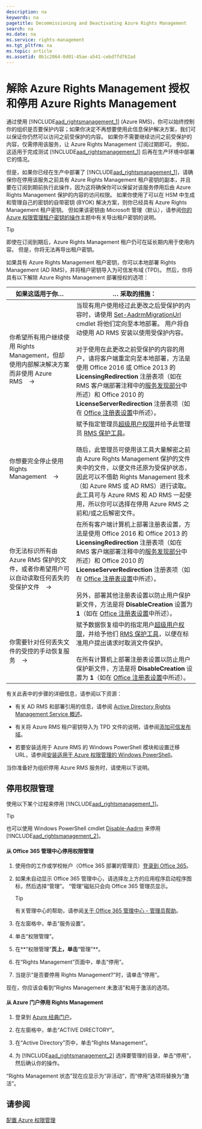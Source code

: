 ```yaml
---
description: na
keywords: na
pagetitle: Decommissioning and Deactivating Azure Rights Management
search: na
ms.date: na
ms.service: rights-management
ms.tgt_pltfrm: na
ms.topic: article
ms.assetid: 0b1c2064-0d01-45ae-a541-cebd7fd762ad
---
```

# 解除 Azure Rights Management 授权和停用 Azure Rights Management
通过使用 [!INCLUDE[aad_rightsmanagement_1](../Token/aad_rightsmanagement_1_md.md)] (Azure RMS)，你可以始终控制你的组织是否要保护内容；如果你决定不再想要使用此信息保护解决方案，我们可以保证你仍然可以访问之前受保护的内容。 如果你不需要继续访问之前受保护的内容，仅需停用该服务，让 Azure Rights Management 订阅过期即可。 例如，这适用于完成测试 [!INCLUDE[aad_rightsmanagement_1](../Token/aad_rightsmanagement_1_md.md)] 后再在生产环境中部署它的情况。

但是，如果你已经在生产中部署了 [!INCLUDE[aad_rightsmanagement_1](../Token/aad_rightsmanagement_1_md.md)]，请确保你在停用该服务之前具有 Azure Rights Management 租户密钥的副本，并且要在订阅到期前执行此操作，因为这将确保你可以保留对该服务停用后由 Azure Rights Management 保护的内容的访问权限。 如果你使用了可以在 HSM 中生成和管理自己的密钥的自带密钥 (BYOK) 解决方案，则你已经具有 Azure Rights Management 租户密钥。 但如果该密钥由 Microsoft 管理（默认），请参阅[你的 Azure 权限管理租户密钥的操作](../Topic/Operations_for_Your_Azure_Rights_Management_Tenant_Key.md)主题中有关导出租户密钥的说明。

> [!TIP]
> 即使在订阅到期后，Azure Rights Management 租户仍可在延长期内用于使用内容。 但是，你将无法再导出租户密钥。

如果具有 Azure Rights Management 租户密钥，你可以本地部署 Rights Management (AD RMS)，并将租户密钥导入为可信发布域 (TPD)。 然后，你将具有以下解除 Azure Rights Management 部署授权的选项：

|如果这适用于你…|… 采取的措施：|
|------------|------------|
|你希望所有用户继续使用 Rights Management，但却使用内部解决解决方案而非使用 Azure RMS    →|当现有用户使用经过此更改之后受保护的内容时，请使用 [Set-AadrmMigrationUrl](https://msdn.microsoft.com/library/azure/dn629429.aspx) cmdlet 将他们定向至本地部署。 用户将自动使用 AD RMS 安装以使用受保护内容。<br /><br />对于使用在此更改之前受保护的内容的用户，请将客户端重定向至本地部署，方法是使用 Office 2016 或 Office 2013 的 **LicensingRedirection** 注册表项（如在 RMS 客户端部署注释中的[服务发现部分](https://technet.microsoft.com/library/jj159267%28v=ws.10%29.aspx)中所述）和 Office 2010 的 **LicenseServerRedirection** 注册表项（如在 [Office 注册表设置](https://technet.microsoft.com/library/dd772637%28v=ws.10%29.aspx)中所述）。|
|你想要完全停止使用 Rights Management    →|赋予指定管理员[超级用户权限](https://technet.microsoft.com/library/mt147272.aspx)并给予此管理员 [RMS 保护工具](http://www.microsoft.com/en-us/download/details.aspx?id=47256)。<br /><br />随后，此管理员可使用该工具大量解密之前由 Azure Rights Management 保护的文件夹中的文件，以便文件还原为受保护状态，因此可以不借助 Rights Management 技术（如 Azure RMS 或 AD RMS）进行读取。 此工具可与 Azure RMS 和 AD RMS 一起使用，所以你可以选择在停用 Azure RMS 之前和/或之后解密文件。|
|你无法标识所有由 Azure RMS 保护的文件，或者你希望用户可以自动读取任何丢失的受保护文件    →|在所有客户端计算机上部署注册表设置，方法是使用 Office 2016 和 Office 2013 的 **LicensingRedirection** 注册表项（如在 RMS 客户端部署注释中的[服务发现部分](https://technet.microsoft.com/library/jj159267%28v=ws.10%29.aspx)中所述）和 Office 2010 的 **LicenseServerRedirection** 注册表项（如在 [Office 注册表设置](https://technet.microsoft.com/library/dd772637%28v=ws.10%29.aspx)中所述）。<br /><br />另外，部署其他注册表设置以防止用户保护新文件，方法是将 **DisableCreation** 设置为 **1**（如在 [Office 注册表设置](https://technet.microsoft.com/library/dd772637%28v=ws.10%29.aspx)中所述）。|
|你需要针对任何丢失文件的受控的手动恢复服务    →|赋予数据恢复组中的指定用户[超级用户权限](https://technet.microsoft.com/library/mt147272.aspx)，并给予他们 [RMS 保护工具](http://www.microsoft.com/en-us/download/details.aspx?id=47256)，以便在标准用户提出请求时取消文件保护。<br /><br />在所有计算机上部署注册表设置以防止用户保护新文件，方法是将 **DisableCreation** 设置为 **1**（如在 [Office 注册表设置](https://technet.microsoft.com/library/dd772637%28v=ws.10%29.aspx)中所述）。|
有关此表中的步骤的详细信息，请参阅以下资源：

-   有关 AD RMS 和部署引用的信息，请参阅 [Active Directory Rights Management Service 概述](https://technet.microsoft.com/library/hh831364.aspx)。

-   有关将 Azure RMS 租户密钥导入为 TPD 文件的说明，请参阅[添加可信发布域](https://technet.microsoft.com/library/cc771460.aspx)。

-   若要安装适用于 Azure RMS 的 Windows PowerShell 模块和设置迁移 URL，请参阅[安装适用于 Azure 权限管理的 Windows PowerShell](../Topic/Installing_Windows_PowerShell_for_Azure_Rights_Management.md)。

当你准备好为组织停用 Azure RMS 服务时，请使用以下说明。

## 停用权限管理
使用以下某个过程来停用 [!INCLUDE[aad_rightsmanagement_1](../Token/aad_rightsmanagement_1_md.md)]。

> [!TIP]
> 也可以使用 Windows PowerShell cmdlet [Disable-Aadrm](http://msdn.microsoft.com/library/windowsazure/dn629422.aspx) 来停用 [!INCLUDE[aad_rightsmanagement_2](../Token/aad_rightsmanagement_2_md.md)]。

#### 从 Office 365 管理中心停用权限管理

1.  使用你的工作或学校帐户（Office 365 部署的管理员）[登录到 Office 365](https://portal.office.com/)。

2.  如果未自动显示 Office 365 管理中心，请选择左上方的应用程序启动程序图标，然后选择“管理”。 “管理”磁贴只会向 Office 365 管理员显示。

    > [!TIP]
    > 有关管理中心的帮助，请参阅[关于 Office 365 管理中心 - 管理员帮助](https://support.office.com/article/About-the-Office-365-admin-center-Admin-Help-58537702-d421-4d02-8141-e128e3703547)。

3.  在左窗格中，单击“服务设置”。

4.  单击“权限管理”。

5.  在**“权限管理”**页上，单击**“管理”**。

6.  在“Rights Management”页面中，单击“停用”。

7.  当提示“是否要停用 Rights Management?”时，请单击“停用”。

现在，你应该会看到“Rights Management 未激活”和用于激活的选项。

#### 从 Azure 门户停用 Rights Management

1.  登录到 [Azure 经典门户](http://go.microsoft.com/fwlink/p/?LinkID=275081)。

2.  在左窗格中，单击“ACTIVE DIRECTORY”。

3.  在“Active Directory”页中，单击“Rights Management”。

4.  为 [!INCLUDE[aad_rightsmanagement_2](../Token/aad_rightsmanagement_2_md.md)] 选择要管理的目录，单击“停用”，然后确认你的操作。

“Rights Management 状态”现在应显示为“非活动”，而“停用”选项将替换为“激活”。

## 请参阅
[配置 Azure 权限管理](../Topic/Configuring_Azure_Rights_Management.md)

